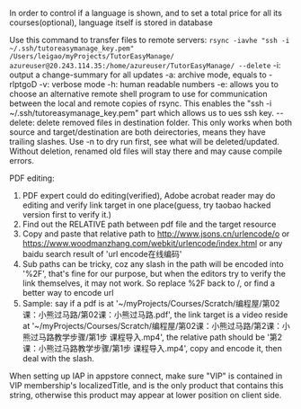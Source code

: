 
In order to control if a language is shown, and to set a total price for all its courses(optional), language itself is stored in database

Use this command to transfer files to remote servers:
`rsync -iavhe "ssh -i ~/.ssh/tutoreasymanage_key.pem" /Users/leigao/myProjects/TutorEasyManage/ azureuser@20.243.114.35:/home/azureuser/TutorEasyManage/ --delete`
-i: output a change-summary for all updates
-a: archive mode, equals to -rlptgoD
-v: verbose mode
-h: human readable numbers
-e:  allows you to choose an alternative remote shell program to use for communication between the local and remote copies of rsync. This enables the "ssh -i ~/.ssh/tutoreasymanage_key.pem" part which allows us to ues ssh key.
--delete: delete removed files in destination folder. This only works when both source and target/destination are both deirectories, means they have trailing slashes. 
Use -n to dry run first, see what will be deleted/updated. Without deletion, renamed old files will stay there and may cause compile errors.

PDF editing:
1. PDF expert could do editing(verified), Adobe acrobat reader may do editing and verify link target in one place(guess, try taobao hacked version first to verify it.)
2. Find out the RELATIVE path between pdf file and the target resource
3. Copy and paste that relative path to http://www.jsons.cn/urlencode/o or https://www.woodmanzhang.com/webkit/urlencode/index.html or any baidu search result of 'url encode在线编码'
4. Sub paths can be tricky, coz any slash in the path will be encoded into '%2F', that's fine for our purpose, but when the editors try to verify the link themselves, it may not work. So replace %2F back to /, or find a better way to encode url
5. Sample: say if a pdf is at '~/myProjects/Courses/Scratch/编程屋/第02课：小熊过马路/第02课：小熊过马路.pdf', the link target is a video reside at '~/myProjects/Courses/Scratch/编程屋/第02课：小熊过马路/第2课：小熊过马路教学步骤/第1步 课程导入.mp4', the relative path should be '第2课：小熊过马路教学步骤/第1步 课程导入.mp4', copy and encode it, then deal with the slash.



When setting up IAP in appstore connect, make sure "VIP" is contained in VIP membership's localizedTitle, and is the only product that contains this string, otherwise this product may appear at lower position on client side.
